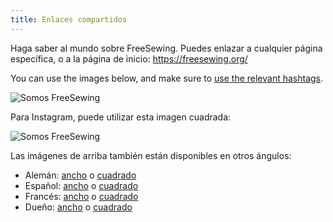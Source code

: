 ```yaml
---
title: Enlaces compartidos
---
```


Haga saber al mundo sobre FreeSewing. Puedes enlazar a cualquier página específica, o a la página de inicio: https://freesewing.org/

You can use the images below, and make sure to [use the relevant hashtags](/community/hashtags/).

<img src="/share/en.wide.png" alt="Somos FreeSewing" style="max-height: 25vh;" class="shadow" />

Para Instagram, puede utilizar esta imagen cuadrada:

<img src="/share/en.square.png" alt="Somos FreeSewing" style="max-height: 25vh;" class="shadow" />

Las imágenes de arriba también están disponibles en otros ángulos:

-   Alemán: [ancho](/share/de.wide.jpg) o [cuadrado](/share/de.square.jpg)
-   Español: [ancho](/share/es.wide.jpg) o [cuadrado](/share/es.square.jpg)
-   Francés: [ancho](/share/fr.wide.jpg) o [cuadrado](/share/fr.square.jpg)
-   Dueño: [ancho](/share/nl.wide.jpg) o [cuadrado](/share/nl.square.jpg)

